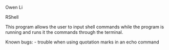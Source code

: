 Owen Li

RShell

This program allows the user to input shell commands while the program 
is running and runs it the commands through the terminal.

Known bugs:
	- trouble when using quotation marks in an echo command

